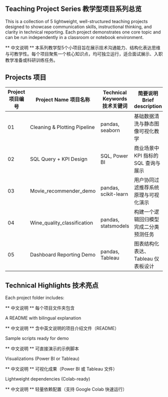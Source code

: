 ## Teaching Project Series 教学型项目系列总览

This is a collection of 5 lightweight, well-structured teaching projects designed to showcase communication skills, instructional thinking, and clarity in technical reporting. Each project demonstrates one core topic and can be run independently in a classroom or notebook environment.

** 中文说明 ** 本系列教学型5个小项目旨在展示技术沟通能力、结构化表达思维与可教学性。每个项目聚焦一个核心知识点，均可独立运行，适合面试展示、入职教学准备或科研训练任务。

## Projects 项目

| Project 项目编号 | Project Name 项目名称 | Technical Keywords 技术关键词 | 简要说明 Brief description |
|----------------|----------------------------|-----------------------------|--------------------------------|
| 01       | Cleaning & Plotting Pipeline     | pandas, seaborn             | 基础数据清洗与静态图像可视化教学     |
| 02       | SQL Query + KPI Design           | SQL, Power BI               | 商业场景中 KPI 指标的 SQL 查询与展示|
| 03       | Movie_recommender_demo           | pandas, scikit-learn        | 用户协同过滤推荐系统原理与可视化演示  |
| 04       | Wine_quality_classification      | pandas, statsmodels         | 构建一个逻辑回归模型完成二分类预测任务|
| 05       | Dashboard Reporting Demo         | pandas, Tableau             | 图表结构化表达、Tableau 仪表板设计  |

## Technical Highlights 技术亮点

Each project folder includes:

** 中文说明 ** 每个项目文件夹包含 

A README with bilingual explanation

** 中文说明 ** 含中英文说明的项目介绍文件（README）

Sample scripts ready for demo  

** 中文说明 ** 可直接演示的示例脚本

Visualizations (Power BI or Tableau) 

** 中文说明 ** 可视化成果（Power BI 或 Tableau 文件）

Lightweight dependencies (Colab-ready)

** 中文说明 ** 轻量依赖配置（支持 Google Colab 快速运行）
